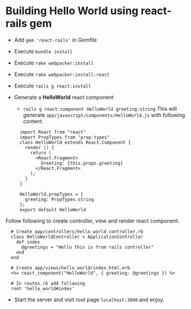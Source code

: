 # Building Hello World using react-rails gem

- Add `gem 'react-rails'` in Gemfile
- Execute `bundle install`
- Execute `rake webpacker:install`
- Execute `rake webpacker:install:react`
- Execute `rails g react:install`
- Generate a <b>HelloWorld</b> react component

  - `rails g react:component HelloWorld greeting:string` This will generate `app/javascript/components/HelloWorld.js` with following content.
  ```
    import React from "react"
    import PropTypes from "prop-types"
    class HelloWorld extends React.Component {
      render () {
        return (
          <React.Fragment>
            Greeting: {this.props.greeting}
          </React.Fragment>
        );
      }
    }

    HelloWorld.propTypes = {
      greeting: PropTypes.string
    };
    export default HelloWorld

  ```

Follow following to create controller, view and render react component.
```
  # Create app/controllers/hello_world_controller.rb
  class HelloWorldController < ApplicationController
    def index
      @greetings = "Hello this is from rails controller"
    end
  end

  # Create app/views/hello_world/index.html.erb
  <%= react_component("HelloWorld", { greeting: @greetings }) %>

  # In routes.rb add following
  root 'hello_world#index'
```

- Start the server and visit root page `localhost:3000` and enjoy.
